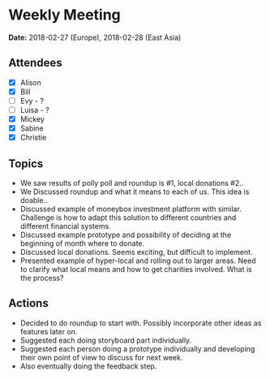 # Weekly Meeting

**Date:** 2018-02-27 (Europe), 2018-02-28 (East Asia)

## Attendees

* [x] Alison
* [x] Bill
* [ ] Evy - ?
* [ ] Luisa - ?
* [x] Mickey
* [x] Sabine
* [x] Christie

## Topics

* We saw results of polly poll and roundup is #1, local donations #2..
* We Discussed roundup and what it means to each of us. This idea is doable..
* Discussed example of moneybox investment platform with similar. Challenge is how to adapt this solution to different countries and different financial systems.
* Discussed example prototype and possibility of deciding at the beginning of month where to donate. 
* Discussed local donations. Seems exciting, but difficult to implement.
* Presented example of hyper-local and rolling out to larger areas. Need to clarify what local means and how to get charities involved. What is the process? 


## Actions

* Decided to do roundup to start with. Possibly incorporate other ideas as features later on.
* Suggested each doing storyboard part individually. 
* Suggested each person doing a prototype individually and developing their own point of view to discuss for next week.  
* Also eventually doing the feedback step.
